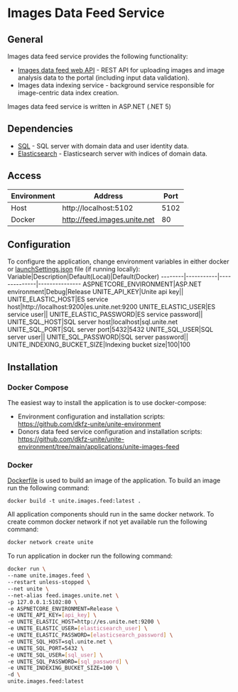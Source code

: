 # Images Data Feed Service

## General
Images data feed service provides the following functionality:
- [Images data feed web API](Docs/api-images.md) - REST API for uploading images and image analysis data to the portal (including input data validation).
- Images data indexing service - background service responsible for image-centric data index creation.

Images data feed service is written in ASP.NET (.NET 5)

## Dependencies
- [SQL](https://github.com/dkfz-unite/unite-environment/tree/main/programs/postgresql) - SQL server with domain data and user identity data.
- [Elasticsearch](https://github.com/dkfz-unite/unite-environment/tree/main/programs/elasticsearch) - Elasticsearch server with indices of domain data.

## Access
Environment|Address|Port
-----------|-------|----
Host|http://localhost:5102|5102
Docker|http://feed.images.unite.net|80

## Configuration
To configure the application, change environment variables in either docker or [launchSettings.json](Unite.Images.Feed.Web/Properties/launchSettings.json) file (if running locally):
Variable|Description|Default(Local)|Default(Docker)
--------|-----------|--------------|---------------
ASPNETCORE_ENVIRONMENT|ASP.NET environment|Debug|Release
UNITE_API_KEY|Unite api key||
UNITE_ELASTIC_HOST|ES service host|http://localhost:9200|es.unite.net:9200
UNITE_ELASTIC_USER|ES service user||
UNITE_ELASTIC_PASSWORD|ES service password||
UNITE_SQL_HOST|SQL server host|localhost|sql.unite.net
UNITE_SQL_PORT|SQL server port|5432|5432
UNITE_SQL_USER|SQL server user||
UNITE_SQL_PASSWORD|SQL server password||
UNITE_INDEXING_BUCKET_SIZE|Indexing bucket size|100|100

## Installation

### Docker Compose
The easiest way to install the application is to use docker-compose:
- Environment configuration and installation scripts: https://github.com/dkfz-unite/unite-environment
- Donors data feed service configuration and installation scripts: https://github.com/dkfz-unite/unite-environment/tree/main/applications/unite-images-feed

### Docker
[Dockerfile](Dockerfile) is used to build an image of the application.
To build an image run the following command:
```
docker build -t unite.images.feed:latest .
```

All application components should run in the same docker network.
To create common docker network if not yet available run the following command:
```bash
docker network create unite
```

To run application in docker run the following command:
```bash
docker run \
--name unite.images.feed \
--restart unless-stopped \
--net unite \
--net-alias feed.images.unite.net \
-p 127.0.0.1:5102:80 \
-e ASPNETCORE_ENVIRONMENT=Release \
-e UNITE_API_KEY=[api_key] \
-e UNITE_ELASTIC_HOST=http://es.unite.net:9200 \
-e UNITE_ELASTIC_USER=[elasticsearch_user] \
-e UNITE_ELASTIC_PASSWORD=[elasticsearch_password] \
-e UNITE_SQL_HOST=sql.unite.net \
-e UNITE_SQL_PORT=5432 \
-e UNITE_SQL_USER=[sql_user] \
-e UNITE_SQL_PASSWORD=[sql_password] \
-e UNITE_INDEXING_BUCKET_SIZE=100 \
-d \
unite.images.feed:latest
```
